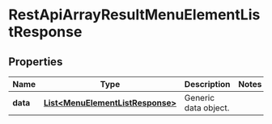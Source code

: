 
# RestApiArrayResultMenuElementListResponse

## Properties
Name | Type | Description | Notes
------------ | ------------- | ------------- | -------------
**data** | [**List&lt;MenuElementListResponse&gt;**](MenuElementListResponse.md) | Generic data object. | 



